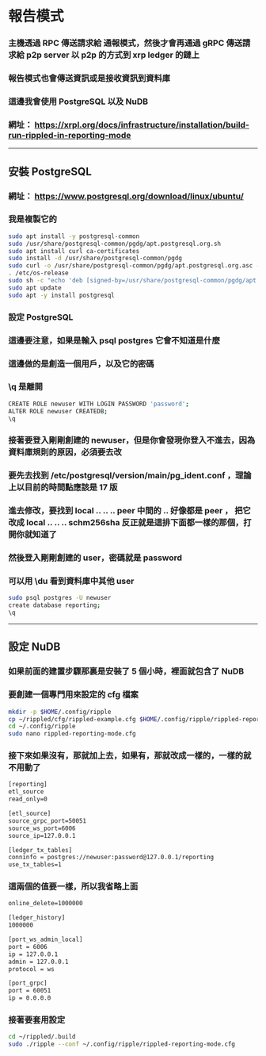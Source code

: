 # 報告模式
### 主機透過 RPC 傳送請求給 通報模式，然後才會再通過 gRPC 傳送請求給 p2p server 以 p2p 的方式到 xrp ledger 的鏈上
### 報告模式也會傳送資訊或是接收資訊到資料庫
### 這邊我會使用 PostgreSQL 以及 NuDB
### 網址： https://xrpl.org/docs/infrastructure/installation/build-run-rippled-in-reporting-mode
---
## 安裝 PostgreSQL
### 網址： https://www.postgresql.org/download/linux/ubuntu/
### 我是複製它的
```bash
sudo apt install -y postgresql-common
sudo /usr/share/postgresql-common/pgdg/apt.postgresql.org.sh
sudo apt install curl ca-certificates
sudo install -d /usr/share/postgresql-common/pgdg
sudo curl -o /usr/share/postgresql-common/pgdg/apt.postgresql.org.asc --fail https://www.postgresql.org/media/keys/ACCC4CF8.asc
. /etc/os-release
sudo sh -c "echo 'deb [signed-by=/usr/share/postgresql-common/pgdg/apt.postgresql.org.asc] https://apt.postgresql.org/pub/repos/apt $VERSION_CODENAME-pgdg main' > /etc/apt/sources.list.d/pgdg.list"
sudo apt update
sudo apt -y install postgresql
```
### 設定 PostgreSQL
### 這邊要注意，如果是輸入 psql postgres 它會不知道是什麼
### 這邊做的是創造一個用戶，以及它的密碼
### \q 是離開
```bash
CREATE ROLE newuser WITH LOGIN PASSWORD 'password';
ALTER ROLE newuser CREATEDB;
\q
```
### 接著要登入剛剛創建的 newuser，但是你會發現你登入不進去，因為資料庫規則的原因，必須要去改
### 要先去找到 /etc/postgresql/version/main/pg_ident.conf ，理論上以目前的時間點應該是 17 版
### 進去修改，要找到 local .. .. .. peer 中間的 .. 好像都是 peer ， 把它改成 local .. .. .. schm256sha 反正就是這排下面都一樣的那個，打開你就知道了
### 然後登入剛剛創建的 user，密碼就是 password
### 可以用 \du 看到資料庫中其他 user
```bash
sudo psql postgres -U newuser
create database reporting;
\q
```
---
## 設定 NuDB
### 如果前面的建置步驟那裏是安裝了 5 個小時，裡面就包含了 NuDB
### 要創建一個專門用來設定的 cfg 檔案
```bash
mkdir -p $HOME/.config/ripple
cp ~/rippled/cfg/rippled-example.cfg $HOME/.config/ripple/rippled-reporting-mode.cfg
cd ~/.config/ripple
sudo nano rippled-reporting-mode.cfg
```
### 接下來如果沒有，那就加上去，如果有，那就改成一樣的，一樣的就不用動了
```txt
[reporting]
etl_source
read_only=0
```
```txt
[etl_source]
source_grpc_port=50051
source_ws_port=6006
source_ip=127.0.0.1
```
```txt
[ledger_tx_tables]
conninfo = postgres://newuser:password@127.0.0.1/reporting
use_tx_tables=1
```
### 這兩個的值要一樣，所以我省略上面
```txt
online_delete=1000000

[ledger_history]
1000000
```
```txt
[port_ws_admin_local]
port = 6006
ip = 127.0.0.1
admin = 127.0.0.1
protocol = ws
```
```txt
[port_grpc]
port = 60051
ip = 0.0.0.0
```
### 接著要套用設定
```bash
cd ~/rippled/.build
sudo ./ripple --conf ~/.config/ripple/rippled-reporting-mode.cfg
```
